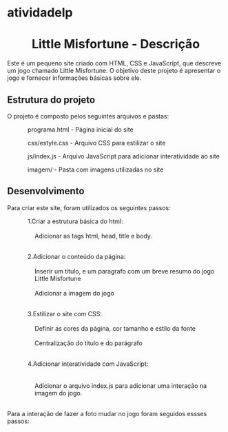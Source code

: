 # atividadelp
<center> <h1>Little Misfortune - Descrição</h1> </center>
<p>Este é um pequeno site criado com HTML, CSS e JavaScript, que descreve um jogo chamado Little Misfortune. O objetivo deste projeto é apresentar o jogo e fornecer informações básicas sobre ele. </p>

<h2>Estrutura do projeto</h2>
<p> O projeto é composto pelos seguintes arquivos e pastas: </p>
<ul>
    <ol>programa.html          - Página inicial do site</ol>
    <ol>css/estyle.css      - Arquivo CSS para estilizar o site</ol>
    <ol>js/index.js         - Arquivo JavaScript para adicionar interatividade ao site</ol>
    <ol>imagem/             - Pasta com imagens utilizadas no site</ol> </ul>
    
 <h2>Desenvolvimento</h2>
 <p>Para criar este site, foram utilizados os seguintes passos:</p>
 <ul>
    <ol>1.Criar a estrutura básica do html:</ol><br>
    <dd>  Adicionar as tags html, head, title e body.</dd><br>
    <ol>2.Adicionar o conteúdo da página:</ol><br>
    <dd>Inserir um titulo, e um paragrafo com um breve resumo do jogo Little Misfortune</dd><br>
    <dd>Adicionar a imagem do jogo</dd><br>
    <ol>3.Estilizar o site com CSS:</ol><br>
    <dd>Definir as cores da página, cor tamanho e estilo da fonte</dd><br>
    <dd>Centralização do titulo e do parágrafo</dd><br>
    <ol>4.Adicionar interatividade com JavaScript:</ol><br><br>
    <dd>Adicionar o arquivo index.js para adicionar uma interação na imagem do jogo.</dd><br>
</ul>
 <p>Para a interação de fazer a foto mudar no jogo foram seguidos essses passos:</p>
 
    
